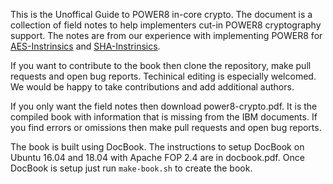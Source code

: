 This is the Unoffical Guide to POWER8 in-core crypto. The document is a collection of field notes to help implementers cut-in POWER8 cryptography support. The notes are from our experience with implementing POWER8 for [AES-Instrinsics](https://github.com/noloader/AES-Intrinsics) and [SHA-Instrinsics](https://github.com/noloader/SHA-Intrinsics).

If you want to contribute to the book then clone the repository, make pull requests and open bug reports. Techinical editing is especially welcomed. We would be happy to take contributions and add additional authors.

If you only want the field notes then download power8-crypto.pdf. It is the compiled book with information that is missing from the IBM documents. If you find errors or omissions then make pull requests and open bug reports.

The book is built using DocBook. The instructions to setup DocBook on Ubuntu 16.04 and 18.04 with Apache FOP 2.4 are in docbook.pdf. Once DocBook is setup just run `make-book.sh` to create the book.

